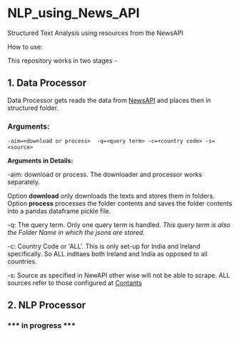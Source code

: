 # NLP_using_News_API
Structured Text Analysis using resources from the NewsAPI

How to use:

This repository works in two stages -

## 1. Data Processor

Data Processor gets reads the data from [NewsAPI](https://newsapi.org/) and places then in structured folder.

### Arguments:

```-aim=<download or process>  -q=<query term> -c=<country code> -s=<source>```

**Arguments in Details:**

-aim: download or process. The downloader and processor works separately. 

Option **download** only downloads the texts and stores them in folders. Option **process** processes the folder contents and saves the folder contents into a pandas dataframe pickle file.

-q: The query term. Only one query term is handled. *This query term is also the Folder Name in which the jsons are stored.*

-c: Country Code or 'ALL'. This is only set-up for India and Ireland specifically. So ALL inditaes both Ireland and India as opposed to all countries.

-s: Source as specified in NewAPI other wise will not be able to scrape. ALL sources refer to those configured at [Contants](https://github.com/royn5618/NLP_using_News_API/blob/master/DataProcessor/NewsAPIGetData/constants.py)

## 2. NLP Processor
### *** in progress ***
